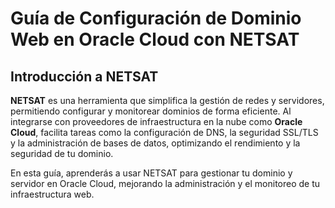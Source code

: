# Guía de Configuración de Dominio Web en Oracle Cloud con NETSAT

## Introducción a NETSAT

**NETSAT** es una herramienta que simplifica la gestión de redes y servidores, permitiendo configurar y monitorear dominios de forma eficiente. Al integrarse con proveedores de infraestructura en la nube como **Oracle Cloud**, facilita tareas como la configuración de DNS, la seguridad SSL/TLS y la administración de bases de datos, optimizando el rendimiento y la seguridad de tu dominio.

En esta guía, aprenderás a usar NETSAT para gestionar tu dominio y servidor en Oracle Cloud, mejorando la administración y el monitoreo de tu infraestructura web.
